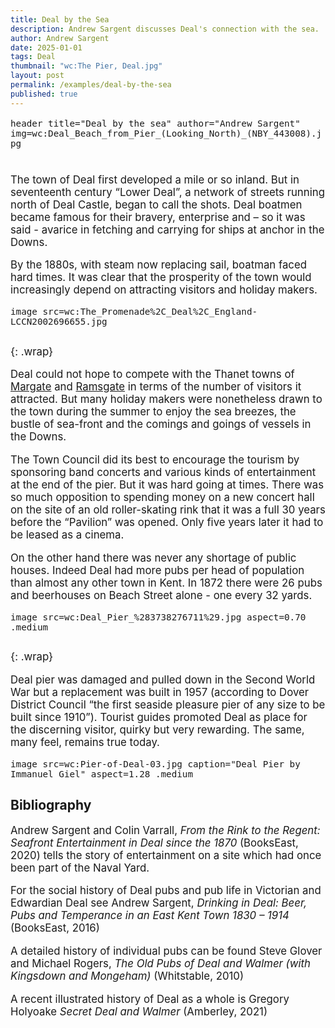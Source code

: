 ```yaml
---
title: Deal by the Sea
description: Andrew Sargent discusses Deal's connection with the sea.
author: Andrew Sargent
date: 2025-01-01
tags: Deal
thumbnail: "wc:The Pier, Deal.jpg"
layout: post
permalink: /examples/deal-by-the-sea
published: true
---
```


<style> p { font-size: 1.2em; } </style>

`header title="Deal by the sea" author="Andrew Sargent" img=wc:Deal_Beach_from_Pier_(Looking_North)_(NBY_443008).jpg`

#

##

The town of Deal first developed a mile or so inland. But in seventeenth century “Lower Deal”, a network of streets running north of Deal Castle, began to call the shots. Deal boatmen became famous for their bravery, enterprise and – so it was said - avarice in fetching and carrying for ships at anchor in the Downs.

By the 1880s, with steam now replacing sail, boatman faced hard times. It was clear that the prosperity of the town would increasingly depend on attracting visitors and holiday makers.

`image src=wc:The_Promenade%2C_Deal%2C_England-LCCN2002696655.jpg`

##
{: .wrap}

Deal could not hope to compete with the Thanet towns of [Margate](/19c/19c-margate) and [Ramsgate](/19c/19c-ramsgate) in terms of the number of visitors it attracted. But many holiday makers were nonetheless drawn to the town during the summer to enjoy the sea breezes, the bustle of sea-front and the comings and goings of vessels in the Downs.

The Town Council did its best to encourage the tourism by sponsoring band concerts and various kinds of entertainment at the end of the pier. But it was hard going at times. There was so much opposition to spending money on a new concert hall on the site of an old roller-skating rink that it was a full 30 years before the “Pavilion” was opened. Only five years later it had to be leased as a cinema.

On the other hand there was never any shortage of public houses. Indeed Deal had more pubs per head of population than almost any other town in Kent. In 1872 there were 26 pubs and beerhouses on Beach Street alone - one every 32 yards.

`image src=wc:Deal_Pier_%283738276711%29.jpg aspect=0.70 .medium`

##
{: .wrap}

Deal pier was damaged and pulled down in the Second World War but a replacement was built in 1957 (according to Dover District Council “the first seaside pleasure pier of any size to be built since 1910”). Tourist guides promoted Deal as place for the discerning visitor, quirky but very rewarding.
The same, many feel, remains true today.

`image src=wc:Pier-of-Deal-03.jpg caption="Deal Pier by Immanuel Giel" aspect=1.28 .medium`

## Bibliography

Andrew Sargent and Colin Varrall, _From the Rink to the Regent: Seafront Entertainment in Deal since the 1870_ (BooksEast, 2020) tells the story of entertainment on a site which had once been part of the Naval Yard.

For the social history of Deal pubs and pub life in Victorian and Edwardian Deal see Andrew Sargent, _Drinking in Deal: Beer, Pubs and Temperance in an East Kent Town 1830 – 1914_ (BooksEast, 2016)

A detailed history of individual pubs can be found Steve Glover and Michael Rogers, _The Old Pubs of Deal and Walmer (with Kingsdown and Mongeham)_ (Whitstable, 2010)

A recent illustrated history of Deal as a whole is Gregory Holyoake _Secret Deal and Walmer_ (Amberley, 2021)

